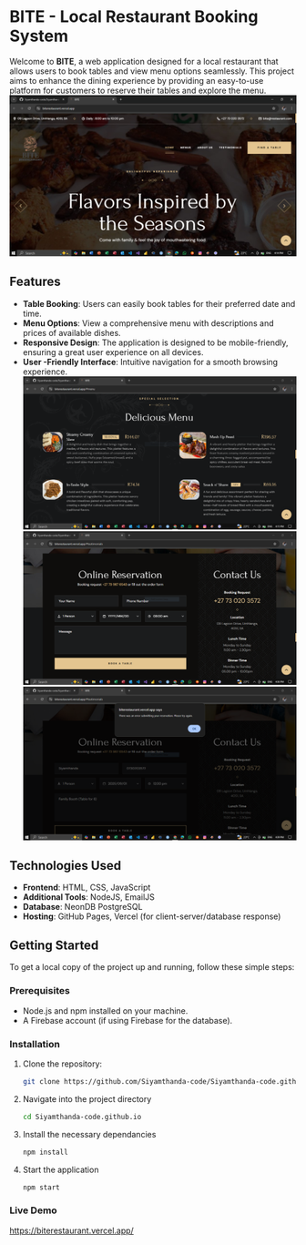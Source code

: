 # BITE - Local Restaurant Booking System

Welcome to **BITE**, a web application designed for a local restaurant that allows users to book tables and view menu options seamlessly. This project aims to enhance the dining experience by providing an easy-to-use platform for customers to reserve their tables and explore the menu.
![Bite Screenshot](HOME.PNG)

## Features

- **Table Booking**: Users can easily book tables for their preferred date and time.
- **Menu Options**: View a comprehensive menu with descriptions and prices of available dishes.
- **Responsive Design**: The application is designed to be mobile-friendly, ensuring a great user experience on all devices.
- **User -Friendly Interface**: Intuitive navigation for a smooth browsing experience.
![Bite Screenshot](MENU.PNG)
![Bite Screenshot](Book.PNG)
![Bite Screenshot](BOOKERROR.PNG)

## Technologies Used

- **Frontend**: HTML, CSS, JavaScript 
- **Additional Tools**: NodeJS, EmailJS
- **Database**: NeonDB PostgreSQL 
- **Hosting**: GitHub Pages, Vercel (for client-server/database response)

## Getting Started

To get a local copy of the project up and running, follow these simple steps:

### Prerequisites

- Node.js and npm installed on your machine.
- A Firebase account (if using Firebase for the database).

### Installation

1. Clone the repository:
   ```bash
   git clone https://github.com/Siyamthanda-code/Siyamthanda-code.github.io

2. Navigate into the project directory
   ```bash
   cd Siyamthanda-code.github.io

3. Install the necessary dependancies
   ```bash
   npm install

4. Start the application
   ```bash
   npm start

### Live Demo
https://biterestaurant.vercel.app/
